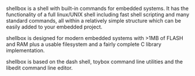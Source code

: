 shellbox is a shell with built-in commands for embedded systems. It has the functionality of a full linux/UNIX shell including fast shell scripting and many standard commands, all within a relatively simple structure which can be easily added to your embedded project.

shellbox is designed for modern embedded systems with >1MB of FLASH and RAM plus a usable filesystem and a fairly complete C library implementation.

shellbox is based on the dash shell, toybox command line utilities and the libedit command line editor.
